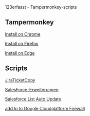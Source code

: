 123erfasst - Tampermonkey-scripts

## Tampermonkey
[Install on Chrome](
https://chrome.google.com/webstore/detail/tampermonkey/dhdgffkkebhmkfjojejmpbldmpobfkfo?itemlang)

[Install on Firefox](https://addons.mozilla.org/de/firefox/addon/tampermonkey/)

[Install on Edge](https://microsoftedge.microsoft.com/addons/detail/tampermonkey/iikmkjmpaadaobahmlepeloendndfphd)


## Scripts
[JiraTicketCopy](https://github.com/123erfasst/tampermonkey-scripts/raw/master/JiraTicketCopy.user.js)

[SalesForce-Erweiterungen](https://github.com/123erfasst/tampermonkey-scripts/raw/master/Salesforce-Erweiterung.user.js)

[Salesforce List Auto Update](https://github.com/123erfasst/tampermonkey-scripts/raw/master/salesfoce-auto-update-list.user.js)

[add Ip to Google Cloudplatform Firewall](https://github.com/123erfasst/tampermonkey-scripts/raw/master/add_ip_to_google_cloudplatform_firewall.js)

